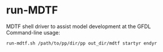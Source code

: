 # run-MDTF
MDTF shell driver to assist model development at the GFDL <br />
Command-line usage:
```
run-mdtf.sh /path/to/pp/dir/pp out_dir/mdtf startyr endyr
```

